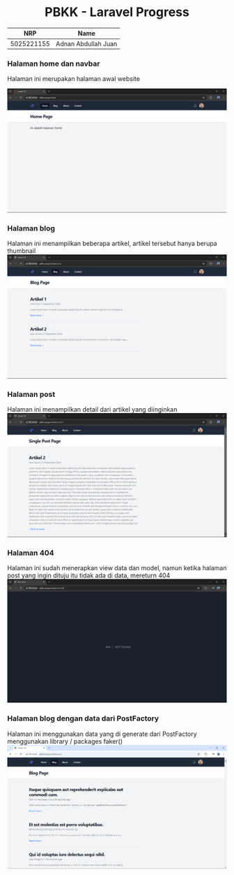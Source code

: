 <div align=center>

# PBKK - Laravel Progress

|    NRP     |        Name         |
| :--------: | :-----------------: |
| 5025221155 | Adnan Abdullah Juan |

</div>

### Halaman home dan navbar

Halaman ini merupakan halaman awal website

![alt text](public/progress/01.png)

### Halaman blog

Halaman ini menampilkan beberapa artikel, artikel tersebut hanya berupa thumbnail
![alt text](public/progress/02.png)

### Halaman post

Halaman ini menampilkan detail dari artikel yang diinginkan
![alt text](public/progress/03.png)

### Halaman 404

Halaman ini sudah menerapkan view data dan model, namun ketika halaman post yang ingin dituju itu tidak ada di data, mereturn 404
![alt text](public/progress/04.png)

### Halaman blog dengan data dari PostFactory

Halaman ini menggunakan data yang di generate dari PostFactory menggunakan library / packages faker()
![alt text](public/progress/05.png)
